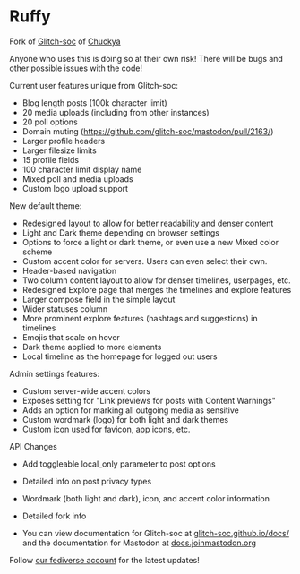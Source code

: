 # Ruffy

Fork of [Glitch-soc](https://glitch-soc.github.io/docs/) of [Chuckya](https://github.com/TheEssem/mastodon)

Anyone who uses this is doing so at their own risk! There will be bugs and other possible issues with the code!

Current user features unique from Glitch-soc:

- Blog length posts (100k character limit)
- 20 media uploads (including from other instances)
- 20 poll options
- Domain muting (https://github.com/glitch-soc/mastodon/pull/2163/)
- Larger profile headers
- Larger filesize limits
- 15 profile fields
- 100 character limit display name
- Mixed poll and media uploads
- Custom logo upload support

New default theme:

- Redesigned layout to allow for better readability and denser content
- Light and Dark theme depending on browser settings
- Options to force a light or dark theme, or even use a new Mixed color scheme
- Custom accent color for servers. Users can even select their own.
- Header-based navigation
- Two column content layout to allow for denser timelines, userpages, etc.
- Redesigned Explore page that merges the timelines and explore features
- Larger compose field in the simple layout
- Wider statuses column
- More prominent explore features (hashtags and suggestions) in timelines
- Emojis that scale on hover
- Dark theme applied to more elements
- Local timeline as the homepage for logged out users

Admin settings features:

- Custom server-wide accent colors
- Exposes setting for "Link previews for posts with Content Warnings"
- Adds an option for marking all outgoing media as sensitive
- Custom wordmark (logo) for both light and dark themes
- Custom icon used for favicon, app icons, etc.

API Changes

- Add toggleable local_only parameter to post options
- Detailed info on post privacy types
- Wordmark (both light and dark), icon, and accent color information
- Detailed fork info

- You can view documentation for Glitch-soc at [glitch-soc.github.io/docs/](https://glitch-soc.github.io/docs/) and the documentation for Mastodon at [docs.joinmastodon.org](https://docs.joinmastodon.org/)

Follow [our fediverse account](https://aethy.com/@Ruffy) for the latest updates!
